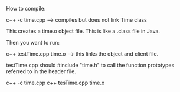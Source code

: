 How to compile:

c++ -c time.cpp --> compiles but does not link Time class

This creates a time.o object file. This is like a .class file in Java.

Then you want to run:

c++ testTime.cpp time.o --> this links the object and client file.

testTime.cpp should #include "time.h" to call the function prototypes referred to in the header file.

c++ -c time.cpp
c++ tesTime.cpp time.o
